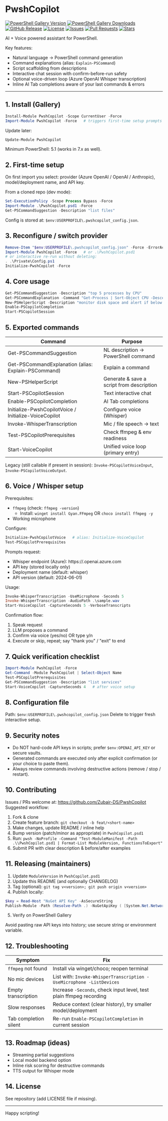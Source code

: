 # PwshCopilot

[![PowerShell Gallery Version](https://img.shields.io/powershellgallery/v/PwshCopilot.svg?color=blue&label=Gallery)](https://www.powershellgallery.com/packages/PwshCopilot)
[![PowerShell Gallery Downloads](https://img.shields.io/powershellgallery/dt/PwshCopilot.svg?label=Downloads)](https://www.powershellgallery.com/packages/PwshCopilot)
[![GitHub Release](https://img.shields.io/github/v/release/Zubair-DS/PwshCopilot?display_name=tag&sort=semver)](https://github.com/Zubair-DS/PwshCopilot/releases)
[![License](https://img.shields.io/github/license/Zubair-DS/PwshCopilot.svg)](LICENSE)
[![Issues](https://img.shields.io/github/issues/Zubair-DS/PwshCopilot.svg)](https://github.com/Zubair-DS/PwshCopilot/issues)
[![Pull Requests](https://img.shields.io/github/issues-pr/Zubair-DS/PwshCopilot.svg)](https://github.com/Zubair-DS/PwshCopilot/pulls)
[![Stars](https://img.shields.io/github/stars/Zubair-DS/PwshCopilot.svg?style=social)](https://github.com/Zubair-DS/PwshCopilot)

AI + Voice powered assistant for PowerShell.

Key features:
* Natural language → PowerShell command generation
* Command explanations (alias: `Explain-PSCommand`)
* Script scaffolding from descriptions
* Interactive chat session with confirm-before-run safety
* Optional voice-driven loop (Azure OpenAI Whisper transcription)
* Inline AI Tab completions aware of your last commands & errors

---
## 1. Install (Gallery)
```powershell
Install-Module PwshCopilot -Scope CurrentUser -Force
Import-Module PwshCopilot -Force   # triggers first-time setup prompts
```
Update later:
```powershell
Update-Module PwshCopilot
```

Minimum PowerShell: 5.1 (works in 7.x as well).

## 2. First-time setup
On first import you select: provider (Azure OpenAI / OpenAI / Anthropic), model/deployment name, and API key.

From a cloned repo (dev mode):
```powershell
Set-ExecutionPolicy -Scope Process Bypass -Force
Import-Module .\PwshCopilot.psd1 -Force
Get-PSCommandSuggestion -Description "list files"
```

Config is stored at: `$env:USERPROFILE\.pwshcopilot_config.json`.

## 3. Reconfigure / switch provider
```powershell
Remove-Item "$env:USERPROFILE\.pwshcopilot_config.json" -Force -ErrorAction SilentlyContinue
Import-Module PwshCopilot -Force   # or .\PwshCopilot.psd1
# or interactive re-run without deleting:
. .\Private\Config.ps1
Initialize-PwshCopilot -Force
```

## 4. Core usage
```powershell
Get-PSCommandSuggestion -Description "top 5 processes by CPU"
Get-PSCommandExplanation -Command "Get-Process | Sort-Object CPU -Descending | Select-Object -First 5"
New-PSHelperScript -Description "monitor disk space and alert if below 10%"
Enable-PSCopilotCompletion
Start-PSCopilotSession
```

## 5. Exported commands
| Command | Purpose |
|---------|---------|
| Get-PSCommandSuggestion | NL description → PowerShell command |
| Get-PSCommandExplanation (alias: Explain-PSCommand) | Explain a command |
| New-PSHelperScript | Generate & save a script from description |
| Start-PSCopilotSession | Text interactive chat |
| Enable-PSCopilotCompletion | AI Tab completions |
| Initialize-PwshCopilotVoice / Initialize-VoiceCopilot | Configure voice (Whisper) |
| Invoke-WhisperTranscription | Mic / file speech → text |
| Test-PSCopilotPrerequisites | Check ffmpeg & env readiness |
| Start-VoiceCopilot | Unified voice loop (primary entry) |

Legacy (still callable if present in session): `Invoke-PSCopilotVoiceInput`, `Invoke-PSCopilotVoiceOutput`.

## 6. Voice / Whisper setup
Prerequisites:
* `ffmpeg` (check: `ffmpeg -version`)
	* Install: `winget install Gyan.FFmpeg` OR `choco install ffmpeg -y`
* Working microphone

Configure:
```powershell
Initialize-PwshCopilotVoice   # alias: Initialize-VoiceCopilot
Test-PSCopilotPrerequisites
```
Prompts request:
* Whisper endpoint (Azure): https://<resource>.openai.azure.com
* API key (stored locally only)
* Deployment name (default: whisper)
* API version (default: 2024-06-01)

Usage:
```powershell
Invoke-WhisperTranscription -UseMicrophone -Seconds 5
Invoke-WhisperTranscription -AudioPath .\sample.wav
Start-VoiceCopilot -CaptureSeconds 5 -VerboseTranscripts
```

Confirmation flow:
1. Speak request
2. LLM proposes a command
3. Confirm via voice (yes/no) OR type y/n
4. Execute or skip, repeat; say "thank you" / "exit" to end

## 7. Quick verification checklist
```powershell
Import-Module PwshCopilot -Force
Get-Command -Module PwshCopilot | Select-Object Name
Test-PSCopilotPrerequisites
Get-PSCommandSuggestion -Description "list services"
Start-VoiceCopilot -CaptureSeconds 4   # after voice setup
```

## 8. Configuration file
Path: `$env:USERPROFILE\.pwshcopilot_config.json`
Delete to trigger fresh interactive setup.

## 9. Security notes
* Do NOT hard-code API keys in scripts; prefer `$env:OPENAI_API_KEY` or secure vaults.
* Generated commands are executed only after explicit confirmation (or your choice to paste them).
* Always review commands involving destructive actions (remove / stop / restart).

## 10. Contributing
Issues / PRs welcome at: https://github.com/Zubair-DS/PwshCopilot
Suggested workflow:
1. Fork & clone
2. Create feature branch: `git checkout -b feat/<short-name>`
3. Make changes, update README / inline help
4. Bump version (patch/minor as appropriate) in `PwshCopilot.psd1`
5. Run: `pwsh -NoProfile -Command "Test-ModuleManifest -Path .\\PwshCopilot.psd1 | Format-List ModuleVersion, FunctionsToExport"`
6. Submit PR with clear description & before/after examples

## 11. Releasing (maintainers)
1. Update `ModuleVersion` in `PwshCopilot.psd1`
2. Update this README (and optionally CHANGELOG)
3. Tag (optional): `git tag v<version>; git push origin v<version>`
4. Publish locally: 
```powershell
$key = Read-Host "NuGet API Key" -AsSecureString
Publish-Module -Path (Resolve-Path .) -NuGetApiKey ( [System.Net.NetworkCredential]::new('', $key).Password ) -Verbose
```
5. Verify on PowerShell Gallery

Avoid pasting raw API keys into history; use secure string or environment variable.

## 12. Troubleshooting
| Symptom | Fix |
|---------|-----|
| `ffmpeg` not found | Install via winget/choco; reopen terminal |
| No mic devices | List with: `Invoke-WhisperTranscription -UseMicrophone -ListDevices` |
| Empty transcription | Increase `-Seconds`, check input level, test plain ffmpeg recording |
| Slow responses | Reduce context (clear history), try smaller model/deployment |
| Tab completion silent | Re-run `Enable-PSCopilotCompletion` in current session |

## 13. Roadmap (ideas)
* Streaming partial suggestions
* Local model backend option
* Inline risk scoring for destructive commands
* TTS output for Whisper mode

## 14. License
See repository (add LICENSE file if missing).

---
Happy scripting!

